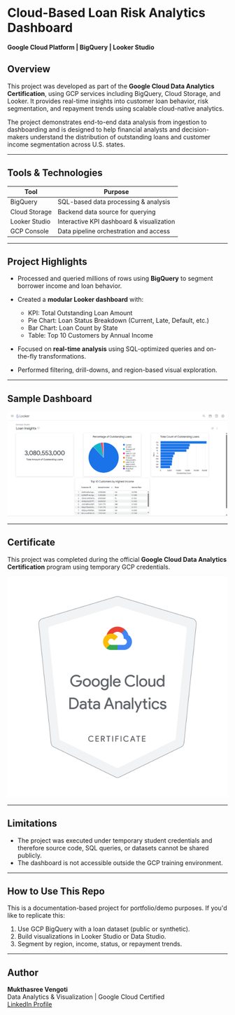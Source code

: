 # Cloud-Based Loan Risk Analytics Dashboard  
**Google Cloud Platform | BigQuery | Looker Studio**

## Overview
This project was developed as part of the **Google Cloud Data Analytics Certification**, using GCP services including BigQuery, Cloud Storage, and Looker. It provides real-time insights into customer loan behavior, risk segmentation, and repayment trends using scalable cloud-native analytics.

The project demonstrates end-to-end data analysis from ingestion to dashboarding and is designed to help financial analysts and decision-makers understand the distribution of outstanding loans and customer income segmentation across U.S. states.

---

## Tools & Technologies

| Tool        | Purpose                                 |
|-------------|------------------------------------------|
| BigQuery    | SQL-based data processing & analysis     |
| Cloud Storage | Backend data source for querying        |
| Looker Studio | Interactive KPI dashboard & visualization |
| GCP Console | Data pipeline orchestration and access   |

---

## Project Highlights

- Processed and queried millions of rows using **BigQuery** to segment borrower income and loan behavior.
- Created a **modular Looker dashboard** with:
  - KPI: Total Outstanding Loan Amount
  - Pie Chart: Loan Status Breakdown (Current, Late, Default, etc.)
  - Bar Chart: Loan Count by State
  - Table: Top 10 Customers by Annual Income

- Focused on **real-time analysis** using SQL-optimized queries and on-the-fly transformations.
- Performed filtering, drill-downs, and region-based visual exploration.

---

## Sample Dashboard

![Loan Risk Dashboard](Looker_Dashboard_Image.png)

---

## Certificate

This project was completed during the official **Google Cloud Data Analytics Certification** program using temporary GCP credentials.

![Google Cloud Certificate](google_cloud_data_analytics_certificate.png)

---

## Limitations

- The project was executed under temporary student credentials and therefore source code, SQL queries, or datasets cannot be shared publicly.
- The dashboard is not accessible outside the GCP training environment.

---

## How to Use This Repo

This is a documentation-based project for portfolio/demo purposes. If you'd like to replicate this:
1. Use GCP BigQuery with a loan dataset (public or synthetic).
2. Build visualizations in Looker Studio or Data Studio.
3. Segment by region, income, status, or repayment trends.

---

## Author

**Mukthasree Vengoti**  
Data Analytics & Visualization | Google Cloud Certified  
[LinkedIn Profile](https://www.linkedin.com/in/mukthasree-vengoti/)
